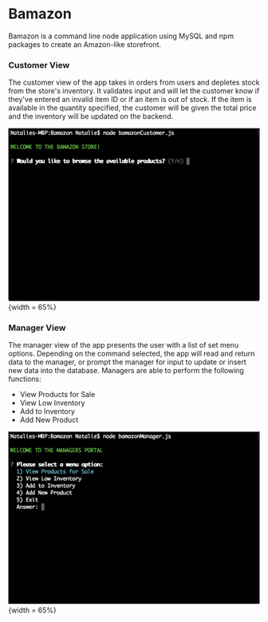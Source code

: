 # Bamazon

Bamazon is a command line node application using MySQL and npm packages to create an Amazon-like storefront. 

### Customer View
The customer view of the app takes in orders from users and depletes stock from the store's inventory. It validates input and will let the customer know if they've entered an invalid item ID or if an item is out of stock. If the item is available in the quantity specified, the customer will be given the total price and the inventory will be updated on the backend.

![Bamazon Customer Gif](https://github.com/natplusultra/Bamazon/blob/master/gifs/customer.gif) {width = 65%}

### Manager View
The manager view of the app presents the user with a list of set menu options. Depending on the command selected, the app will read and return data to the manager, or prompt the manager for input to update or insert new data into the database. Managers are able to perform the following functions:
* View Products for Sale
* View Low Inventory
* Add to Inventory
* Add New Product

![Bamazon Manager Gif](https://github.com/natplusultra/Bamazon/blob/master/gifs/manager.gif) {width = 65%}
